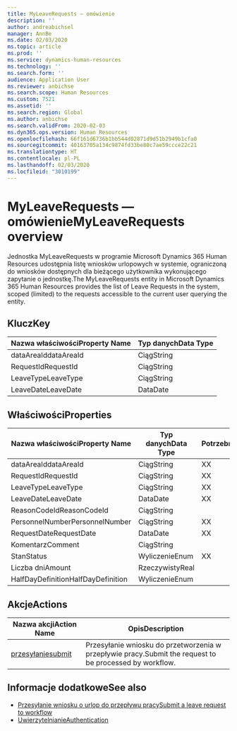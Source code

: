 ```yaml
---
title: MyLeaveRequests — omówienie
description: ''
author: andreabichsel
manager: AnnBe
ms.date: 02/03/2020
ms.topic: article
ms.prod: ''
ms.service: dynamics-human-resources
ms.technology: ''
ms.search.form: ''
audience: Application User
ms.reviewer: anbichse
ms.search.scope: Human Resources
ms.custom: 7521
ms.assetid: ''
ms.search.region: Global
ms.author: anbichse
ms.search.validFrom: 2020-02-03
ms.dyn365.ops.version: Human Resources
ms.openlocfilehash: 66f161d6736b1bb544d02871d9d51b2949b1cfa0
ms.sourcegitcommit: 40163705a134c9874fd33be80c7ae59ccce22c21
ms.translationtype: HT
ms.contentlocale: pl-PL
ms.lasthandoff: 02/03/2020
ms.locfileid: "3010199"
---
```

# <a name="myleaverequests-overview"></a><span data-ttu-id="e6a43-102">MyLeaveRequests — omówienie</span><span class="sxs-lookup"><span data-stu-id="e6a43-102">MyLeaveRequests overview</span></span>

<span data-ttu-id="e6a43-103">Jednostka MyLeaveRequests w programie Microsoft Dynamics 365 Human Resources udostępnia listę wniosków urlopowych w systemie, ograniczoną do wniosków dostępnych dla bieżącego użytkownika wykonującego zapytanie o jednostkę.</span><span class="sxs-lookup"><span data-stu-id="e6a43-103">The MyLeaveRequests entity in Microsoft Dynamics 365 Human Resources provides the list of Leave Requests in the system, scoped (limited) to the requests accessible to the current user querying the entity.</span></span>

## <a name="key"></a><span data-ttu-id="e6a43-104">Klucz</span><span class="sxs-lookup"><span data-stu-id="e6a43-104">Key</span></span>

  | <span data-ttu-id="e6a43-105">Nazwa właściwości</span><span class="sxs-lookup"><span data-stu-id="e6a43-105">Property Name</span></span> | <span data-ttu-id="e6a43-106">Typ danych</span><span class="sxs-lookup"><span data-stu-id="e6a43-106">Data Type</span></span> |
  |---------------|-----------|
  | <span data-ttu-id="e6a43-107">dataAreaId</span><span class="sxs-lookup"><span data-stu-id="e6a43-107">dataAreaId</span></span>    | <span data-ttu-id="e6a43-108">Ciąg</span><span class="sxs-lookup"><span data-stu-id="e6a43-108">String</span></span>    |
  | <span data-ttu-id="e6a43-109">RequestId</span><span class="sxs-lookup"><span data-stu-id="e6a43-109">RequestId</span></span>     | <span data-ttu-id="e6a43-110">Ciąg</span><span class="sxs-lookup"><span data-stu-id="e6a43-110">String</span></span>    |
  | <span data-ttu-id="e6a43-111">LeaveType</span><span class="sxs-lookup"><span data-stu-id="e6a43-111">LeaveType</span></span>     | <span data-ttu-id="e6a43-112">Ciąg</span><span class="sxs-lookup"><span data-stu-id="e6a43-112">String</span></span>    |
  | <span data-ttu-id="e6a43-113">LeaveDate</span><span class="sxs-lookup"><span data-stu-id="e6a43-113">LeaveDate</span></span>     | <span data-ttu-id="e6a43-114">Data</span><span class="sxs-lookup"><span data-stu-id="e6a43-114">Date</span></span>      |
  
## <a name="properties"></a><span data-ttu-id="e6a43-115">Właściwości</span><span class="sxs-lookup"><span data-stu-id="e6a43-115">Properties</span></span>

  | <span data-ttu-id="e6a43-116">Nazwa właściwości</span><span class="sxs-lookup"><span data-stu-id="e6a43-116">Property Name</span></span>     | <span data-ttu-id="e6a43-117">Typ danych</span><span class="sxs-lookup"><span data-stu-id="e6a43-117">Data Type</span></span> | <span data-ttu-id="e6a43-118">Potrzebne</span><span class="sxs-lookup"><span data-stu-id="e6a43-118">Required</span></span> |
  |-------------------|-----------|----------|
  | <span data-ttu-id="e6a43-119">dataAreaId</span><span class="sxs-lookup"><span data-stu-id="e6a43-119">dataAreaId</span></span>        | <span data-ttu-id="e6a43-120">Ciąg</span><span class="sxs-lookup"><span data-stu-id="e6a43-120">String</span></span>    | <span data-ttu-id="e6a43-121">X</span><span class="sxs-lookup"><span data-stu-id="e6a43-121">X</span></span>        |
  | <span data-ttu-id="e6a43-122">RequestId</span><span class="sxs-lookup"><span data-stu-id="e6a43-122">RequestId</span></span>         | <span data-ttu-id="e6a43-123">Ciąg</span><span class="sxs-lookup"><span data-stu-id="e6a43-123">String</span></span>    | <span data-ttu-id="e6a43-124">X</span><span class="sxs-lookup"><span data-stu-id="e6a43-124">X</span></span>        |
  | <span data-ttu-id="e6a43-125">LeaveType</span><span class="sxs-lookup"><span data-stu-id="e6a43-125">LeaveType</span></span>         | <span data-ttu-id="e6a43-126">Ciąg</span><span class="sxs-lookup"><span data-stu-id="e6a43-126">String</span></span>    | <span data-ttu-id="e6a43-127">X</span><span class="sxs-lookup"><span data-stu-id="e6a43-127">X</span></span>        |
  | <span data-ttu-id="e6a43-128">LeaveDate</span><span class="sxs-lookup"><span data-stu-id="e6a43-128">LeaveDate</span></span>         | <span data-ttu-id="e6a43-129">Data</span><span class="sxs-lookup"><span data-stu-id="e6a43-129">Date</span></span>      | <span data-ttu-id="e6a43-130">X</span><span class="sxs-lookup"><span data-stu-id="e6a43-130">X</span></span>        |
  | <span data-ttu-id="e6a43-131">ReasonCodeId</span><span class="sxs-lookup"><span data-stu-id="e6a43-131">ReasonCodeId</span></span>      | <span data-ttu-id="e6a43-132">Ciąg</span><span class="sxs-lookup"><span data-stu-id="e6a43-132">String</span></span>    |          |
  | <span data-ttu-id="e6a43-133">PersonnelNumber</span><span class="sxs-lookup"><span data-stu-id="e6a43-133">PersonnelNumber</span></span>   | <span data-ttu-id="e6a43-134">Ciąg</span><span class="sxs-lookup"><span data-stu-id="e6a43-134">String</span></span>    | <span data-ttu-id="e6a43-135">X</span><span class="sxs-lookup"><span data-stu-id="e6a43-135">X</span></span>        |
  | <span data-ttu-id="e6a43-136">RequestDate</span><span class="sxs-lookup"><span data-stu-id="e6a43-136">RequestDate</span></span>       | <span data-ttu-id="e6a43-137">Data</span><span class="sxs-lookup"><span data-stu-id="e6a43-137">Date</span></span>      | <span data-ttu-id="e6a43-138">X</span><span class="sxs-lookup"><span data-stu-id="e6a43-138">X</span></span>        |
  | <span data-ttu-id="e6a43-139">Komentarz</span><span class="sxs-lookup"><span data-stu-id="e6a43-139">Comment</span></span>           | <span data-ttu-id="e6a43-140">Ciąg</span><span class="sxs-lookup"><span data-stu-id="e6a43-140">String</span></span>    |          |
  | <span data-ttu-id="e6a43-141">Stan</span><span class="sxs-lookup"><span data-stu-id="e6a43-141">Status</span></span>            | <span data-ttu-id="e6a43-142">Wyliczenie</span><span class="sxs-lookup"><span data-stu-id="e6a43-142">Enum</span></span>      | <span data-ttu-id="e6a43-143">X</span><span class="sxs-lookup"><span data-stu-id="e6a43-143">X</span></span>        |
  | <span data-ttu-id="e6a43-144">Liczba dni</span><span class="sxs-lookup"><span data-stu-id="e6a43-144">Amount</span></span>            | <span data-ttu-id="e6a43-145">Rzeczywisty</span><span class="sxs-lookup"><span data-stu-id="e6a43-145">Real</span></span>      |          |
  | <span data-ttu-id="e6a43-146">HalfDayDefinition</span><span class="sxs-lookup"><span data-stu-id="e6a43-146">HalfDayDefinition</span></span> | <span data-ttu-id="e6a43-147">Wyliczenie</span><span class="sxs-lookup"><span data-stu-id="e6a43-147">Enum</span></span>      |          |

## <a name="actions"></a><span data-ttu-id="e6a43-148">Akcje</span><span class="sxs-lookup"><span data-stu-id="e6a43-148">Actions</span></span>

 | <span data-ttu-id="e6a43-149">Nazwa akcji</span><span class="sxs-lookup"><span data-stu-id="e6a43-149">Action Name</span></span>                               | <span data-ttu-id="e6a43-150">Opis</span><span class="sxs-lookup"><span data-stu-id="e6a43-150">Description</span></span>                                     |
 |-------------------------------------------|-------------------------------------------------|
 | [<span data-ttu-id="e6a43-151">przesyłanie</span><span class="sxs-lookup"><span data-stu-id="e6a43-151">submit</span></span>](hr-developer-api-myleaverequests-submit.md)   | <span data-ttu-id="e6a43-152">Przesyłanie wniosku do przetworzenia w przepływie pracy.</span><span class="sxs-lookup"><span data-stu-id="e6a43-152">Submit the request to be processed by workflow.</span></span> |

## <a name="see-also"></a><span data-ttu-id="e6a43-153">Informacje dodatkowe</span><span class="sxs-lookup"><span data-stu-id="e6a43-153">See also</span></span>

- [<span data-ttu-id="e6a43-154">Przesyłanie wniosku o urlop do przepływu pracy</span><span class="sxs-lookup"><span data-stu-id="e6a43-154">Submit a leave request to workflow</span></span>](hr-developer-api-myleaverequests-submit.md)
- [<span data-ttu-id="e6a43-155">Uwierzytelnianie</span><span class="sxs-lookup"><span data-stu-id="e6a43-155">Authentication</span></span>](hr-developer-api-authentication.md)